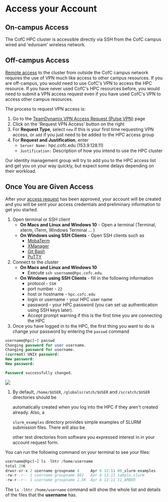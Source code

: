 # Access your Account

## On-campus Access

The CofC HPC cluster is accessible directly via SSH from the CofC campus wired and 'eduroam' wireless network.

## Off-campus Access

[Remote access](http://it.cofc.edu/network/remote) to the cluster from outside the CofC campus network requires the use of VPN much like access to other campus resources. If you are off-campus, you would need to use CofC's VPN to access the HPC resource. If you have never used CofC's HPC resources before, you would need to submit a VPN access request even if you have used CofC's VPN to access other campus resources.

The process to request VPN access is:

1. Go to the [TeamDynamix VPN Access Request \(Pulse VPN\)](https://cofc.teamdynamix.com/TDClient/Requests/ServiceDet?ID=13575) page
2. Click on the 'Request VPN Access' button on the right
3. For **Request Type**, select `new` if this is your first time requesting VPN access, or `add` if you just need to be added to the HPC access group
4. For **Request and Justification**, enter
   * `Server Name:` hpc.cofc.edu \(153.9.128.11\)
   * `Justification:` Description of how you intend to use the HPC cluster

Our identity management group will try to add you to the HPC access list and get you on your way quickly, but expect some delays depending on their workload.

## Once You are Given Access

After your [access request](../request-access.md) has been approved, your account will be created and you will be sent your access credentials and preliminary information to get you started.

1. Open terminal or SSH client
   * **On Macs and Linux and Windows 10** - Open a terminal \(Terminal, xterm, iTerm, Windows Terminal ... \)
   * **On Windows using SSH Clients** - Open SSH clients such as
     * [MobaTerm](https://mobaxterm.mobatek.net)
     * [XManager](https://www.netsarang.com/en/xmanager)
     * [Git Bash](https://git-scm.com/download/win)
     * [PuTTY](http://www.chiark.greenend.org.uk/~sgtatham/putty/)
2. Connect to the cluster
   * **On Macs and Linux and Windows 10**
     * Execute `ssh username@hpc.cofc.edu`.
   * **On Windows using SSH Clients** - fill in the following information
     * protocol - `SSH`
     * port number - `22`
     * host or hostname - `hpc.cofc.edu`
     * login or username - your HPC user name
     * password - your HPC password  \(you can set up authentication using SSH keys later\).
     * Accept prompt warning if this is the first time you are connecting the HPC
3. Once you have logged in to the HPC, the first thing you want to do is change your password by entering the `passwd` command

```sql
username@hpc[~] passwd
Changing password for user username.
Changing password for username.
(current) UNIX password:
New password:
New password:

Password successfully changed.
```

 [![](https://asciinema.org/a/250343.png)](https://asciinema.org/a/250343)

1. By default, `/home/$USER`, `/globalscratch/$USER` and `/scratch/$USER` directories should be

   automatically created when you log into the HPC if they aren't created already. Also, a

   `slurm_examples` directory provides simple examples of SLURM submission files. There will also be

   other test directories from software you expressed interest in in your account request form.

You can run the following command on your terminal to see your files:

```sql
username@hpc[~] ls -lhtr /home/username
total 20K
drwxr-xr-x 2 username groupname 4     Apr 6 12:11 00_slurm-examples
-rw-r--r-- 1 username groupname 982   Apr 6 12:11 sample.slurm
-rw-r--r-- 1 username groupname 1.5K  Apr 6 12:11 11_AMBER
```

The `ls -lhtr /home/username` command will show the whole list and details of the files that the **username** has.

